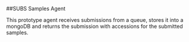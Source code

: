 ##SUBS Samples Agent

This prototype agent receives submissions from a queue, stores it into a mongoDB and returns the submission with accessions for the submitted samples.